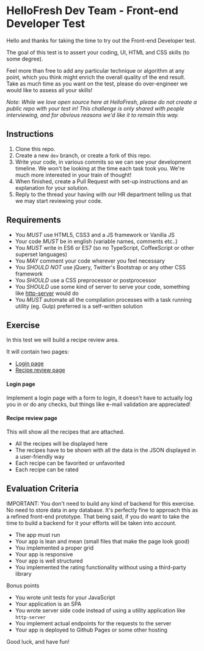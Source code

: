 HelloFresh Dev Team - Front-end Developer Test
=============================================

Hello and thanks for taking the time to try out the Front-end Developer test.

The goal of this test is to assert your coding, UI, HTML and CSS skills (to some degree).

Feel more than free to add any particular technique or algorithm at any point, which you think might enrich the overall quality of the end result. Take as much time as you want on the test, please do over-engineer we would like to assess all your skills!

_Note: While we love open source here at HelloFresh, please do not create a public repo with your test in! This challenge is only shared with people interviewing, and for obvious reasons we'd like it to remain this way._

Instructions
------------

1. Clone this repo.
2. Create a new `dev` branch, or create a fork of this repo.
3. Write your code, in various commits so we can see your development timeline. We won't be looking at the time each task took you. We're much more interested in your train of thought!
4. When finished, create a Pull Request with set-up instructions and an explanation for your solution.
5. Reply to the thread your having with our HR department telling us that we may start reviewing your code.

Requirements
------------

- You *MUST* use HTML5, CSS3 and a JS framework or Vanilla JS
- Your code *MUST* be in english (variable names, comments etc..)
- You *MUST* write in ES6 or ES7 (so no TypeScript, CoffeeScript or other superset languages)
- You *MAY* comment your code wherever you feel necessary
- You *SHOULD NOT* use jQuery, Twitter's Bootstrap or any other CSS framework
- You *SHOULD* use a CSS preprocessor or postprocessor
- You *SHOULD* use some kind of server to serve your code, something like [http-server](https://github.com/indexzero/http-server) would do
- You *MUST* automate all the compilation processes with a task running utility (eg. Gulp) preferred is a self-written solution

Exercise
--------

In this test we will build a recipe review area.

It will contain two pages:

- [Login page](#login-page)
- [Recipe review page](#recipe-review-page)

#### Login page

Implement a login page with a form to login, it doesn't have to actually log you in or do any checks, but things like e-mail validation are appreciated!

#### Recipe review page

This will show all the recipes that are attached.

- All the recipes will be displayed here
- The recipes have to be shown with all the data in the JSON displayed in a user-friendly way
- Each recipe can be favorited or unfavorited
- Each recipe can be rated

Evaluation Criteria
-------------------

IMPORTANT: You don't need to build any kind of backend for this exercise. No need to store data in any database. It's perfectly fine to approach this as a refined front-end prototype. That being said, if you do want to take the time to build a backend for it your efforts will be taken into account.

- The app must run
- Your app is lean and mean (small files that make the page look good)
- You implemented a proper grid
- Your app is responsive
- Your app is well structured
- You implemented the rating functionality without using a third-party library

Bonus points

- You wrote unit tests for your JavaScript
- Your application is an SPA
- You wrote server side code instead of using a utility application like `http-server`
- You implement actual endpoints for the requests to the server
- Your app is deployed to Github Pages or some other hosting

Good luck, and have fun!

